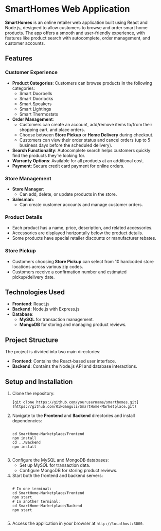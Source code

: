 <h1>SmartHomes Web Application</h1>

<p><strong>SmartHomes</strong> is an online retailer web application built using React and Node.js, designed to allow customers to browse and order smart home products. The app offers a smooth and user-friendly experience, with features like product search with autocomplete, order management, and customer accounts.</p>

<h2>Features</h2>

<h3>Customer Experience</h3>
<ul>
  <li><strong>Product Categories</strong>: Customers can browse products in the following categories:
    <ul>
      <li>Smart Doorbells</li>
      <li>Smart Doorlocks</li>
      <li>Smart Speakers</li>
      <li>Smart Lightings</li>
      <li>Smart Thermostats</li>
    </ul>
  </li>
  <li><strong>Order Management</strong>:
    <ul>
      <li>Customers can create an account, add/remove items to/from their shopping cart, and place orders.</li>
      <li>Choose between <strong>Store Pickup</strong> or <strong>Home Delivery</strong> during checkout.</li>
      <li>Customers can view their order status and cancel orders (up to 5 business days before the scheduled delivery).</li>
    </ul>
  </li>
  <li><strong>Search Functionality</strong>: Autocomplete search helps customers quickly find the products they’re looking for.</li>
  <li><strong>Warranty Options</strong>: Available for all products at an additional cost.</li>
  <li><strong>Payment</strong>: Secure credit card payment for online orders.</li>
</ul>

<h3>Store Management</h3>
<ul>
  <li><strong>Store Manager</strong>:
    <ul>
      <li>Can add, delete, or update products in the store.</li>
    </ul>
  </li>
  <li><strong>Salesman</strong>:
    <ul>
      <li>Can create customer accounts and manage customer orders.</li>
    </ul>
  </li>
</ul>

<h3>Product Details</h3>
<ul>
  <li>Each product has a name, price, description, and related accessories.</li>
  <li>Accessories are displayed horizontally below the product details.</li>
  <li>Some products have special retailer discounts or manufacturer rebates.</li>
</ul>

<h3>Store Pickup</h3>
<ul>
  <li>Customers choosing <strong>Store Pickup</strong> can select from 10 hardcoded store locations across various zip codes.</li>
  <li>Customers receive a confirmation number and estimated pickup/delivery date.</li>
</ul>

<h2>Technologies Used</h2>
<ul>
  <li><strong>Frontend</strong>: React.js</li>
  <li><strong>Backend</strong>: Node.js with Express.js</li>
  <li><strong>Database</strong>:
    <ul>
      <li><strong>MySQL</strong> for transaction management.</li>
      <li><strong>MongoDB</strong> for storing and managing product reviews.</li>
    </ul>
  </li>
</ul>

<h2>Project Structure</h2>
<p>The project is divided into two main directories:</p>
<ul>
  <li><strong>Frontend</strong>: Contains the React-based user interface.</li>
  <li><strong>Backend</strong>: Contains the Node.js API and database interactions.</li>
</ul>

<h2>Setup and Installation</h2>
<ol>
  <li>Clone the repository:
    <pre><code>[git clone https://github.com/yourusername/smarthomes.git](https://github.com/RikGanguli/SmartHome-Marketplace.git)</code></pre>
  </li>
  <li>Navigate to the <strong>Frontend</strong> and <strong>Backend</strong> directories and install dependencies:
    <pre><code>
cd SmartHome-Marketplace/Frontend
npm install
cd ../Backend
npm install
    </code></pre>
  </li>
  <li>Configure the MySQL and MongoDB databases:
    <ul>
      <li>Set up MySQL for transaction data.</li>
      <li>Configure MongoDB for storing product reviews.</li>
    </ul>
  </li>
  <li>Start both the frontend and backend servers:
    <pre><code>
# In one terminal:
cd SmartHome-Marketplace/Frontend
npm start
# In another terminal:
cd SmartHome-Marketplace/Backend
npm start
    </code></pre>
  </li>
  <li>Access the application in your browser at <code>http://localhost:3000</code>.</li>
</ol>

